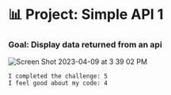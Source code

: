# 📊 Project: Simple API 1

### Goal: Display data returned from an api

![Screen Shot 2023-04-09 at 3 39 02 PM](https://user-images.githubusercontent.com/126643073/230793158-75a1124d-8682-4c43-a9b9-602c90be5b0a.png)

```
I completed the challenge: 5
I feel good about my code: 4
```
